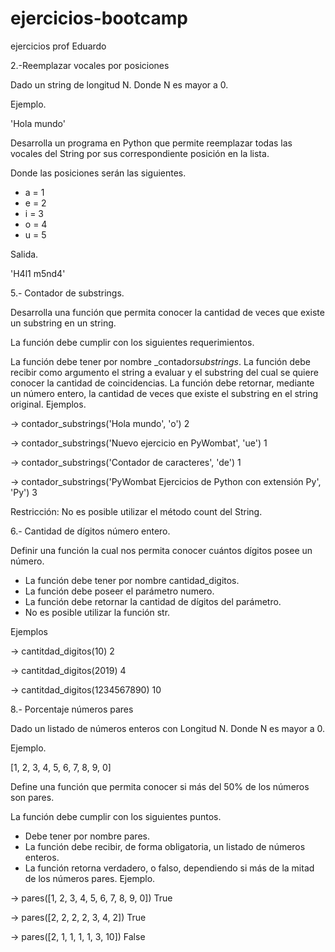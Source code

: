 # ejercicios-bootcamp
ejercicios prof Eduardo

2.-Reemplazar vocales por posiciones

Dado un string de longitud N. Donde N es mayor a 0.

Ejemplo.

'Hola mundo'

Desarrolla un programa en Python que permite reemplazar todas las vocales del String por sus correspondiente posición en la lista.

Donde las posiciones serán las siguientes.

* a = 1
* e = 2
* i = 3
* o = 4
* u = 5

Salida.

'H4l1 m5nd4'


5.- Contador de substrings.

Desarrolla una función que permita conocer la cantidad de veces que existe un substring en un string.

La función debe cumplir con los siguientes requerimientos.

La función debe tener por nombre _contador*substrings*.
La función debe recibir como argumento el string a evaluar y el substring del cual se quiere conocer la cantidad de coincidencias.
La función debe retornar, mediante un número entero, la cantidad de veces que existe el substring en el string original.
Ejemplos.

-> contador_substrings('Hola mundo', 'o')
2

-> contador_substrings('Nuevo ejercicio en PyWombat', 'ue')
1

-> contador_substrings('Contador de caracteres', 'de')
1

-> contador_substrings('PyWombat Ejercicios de Python con extensión Py', 'Py')
3

Restricción: No es posible utilizar el método count del String. 


6.- Cantidad de dígitos número entero.

Definir una función la cual nos permita conocer cuántos dígitos posee un número.

* La función debe tener por nombre cantidad_digitos.
* La función debe poseer el parámetro numero.
* La función debe retornar la cantidad de dígitos del parámetro.
* No es posible utilizar la función str.

Ejemplos

-> cantitdad_digitos(10)
2

-> cantitdad_digitos(2019)
4

-> cantitdad_digitos(1234567890)
10


8.- Porcentaje números pares

Dado un listado de números enteros con Longitud N. Donde N es mayor a 0.

Ejemplo.

[1, 2, 3, 4, 5, 6, 7, 8, 9, 0]


Define una función que permita conocer si más del 50% de los números son pares.

La función debe cumplir con los siguientes puntos.

* Debe tener por nombre pares.
* La función debe recibir, de forma obligatoria, un listado de números enteros.
* La función retorna verdadero, o falso, dependiendo si más de la mitad de los números pares.
Ejemplo.

-> pares([1, 2, 3, 4, 5, 6, 7, 8, 9, 0])
True

-> pares([2, 2, 2, 2, 3, 4, 2])
True

-> pares([2, 1, 1, 1, 1, 3, 10])
False
